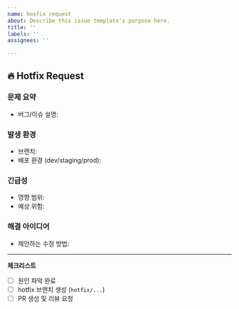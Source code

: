 ```yaml
---
name: hoxfix request
about: Describe this issue template's purpose here.
title: ''
labels: ''
assignees: ''

---
```


## 🔥 Hotfix Request

### 문제 요약
- 버그/이슈 설명:

### 발생 환경
- 브랜치:
- 배포 환경 (dev/staging/prod):

### 긴급성
- 영향 범위:
- 예상 위험:

### 해결 아이디어
- 제안하는 수정 방법:

---

**체크리스트**
- [ ] 원인 파악 완료
- [ ] hotfix 브랜치 생성 (`hotfix/...`)
- [ ] PR 생성 및 리뷰 요청
